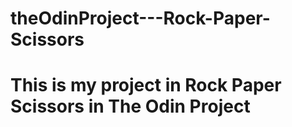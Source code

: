 # theOdinProject---Rock-Paper-Scissors

# This is my project in Rock Paper Scissors in The Odin Project
